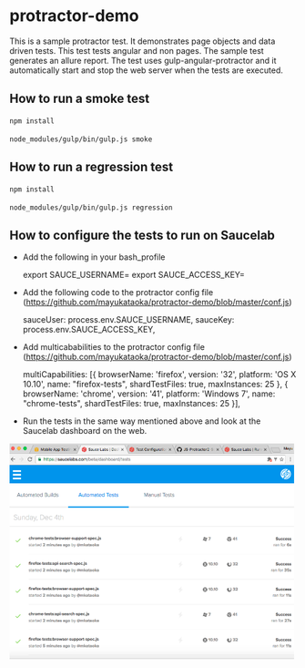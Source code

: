 # protractor-demo

This is a sample protractor test. It demonstrates page objects and data driven tests. This test tests angular and non
pages. The sample test generates an allure report. The test uses gulp-angular-protractor and it automatically start and
stop the web server when the tests are executed.

## How to run a smoke test

    npm install

    node_modules/gulp/bin/gulp.js smoke

## How to run a regression test

    npm install

    node_modules/gulp/bin/gulp.js regression

## How to configure the tests to run on Saucelab

- Add the following in your bash_profile

    export SAUCE_USERNAME=<Your Sauce User Name>
    export SAUCE_ACCESS_KEY=<Your Sauce Access key>

- Add the following code to the protractor config file (https://github.com/mayukataoka/protractor-demo/blob/master/conf.js)

    sauceUser: process.env.SAUCE_USERNAME,
    sauceKey: process.env.SAUCE_ACCESS_KEY,

- Add multicababilities to the protractor config file (https://github.com/mayukataoka/protractor-demo/blob/master/conf.js)

    multiCapabilities: [{
        browserName: 'firefox',
        version: '32',
        platform: 'OS X 10.10',
        name: "firefox-tests",
        shardTestFiles: true,
        maxInstances: 25
    }, {
        browserName: 'chrome',
        version: '41',
        platform: 'Windows 7',
        name: "chrome-tests",
        shardTestFiles: true,
        maxInstances: 25
    }],

- Run the tests in the same way mentioned above and look at the Saucelab dashboard on the web.

<img src="assets/saucelab-test-result.png" width="500">

